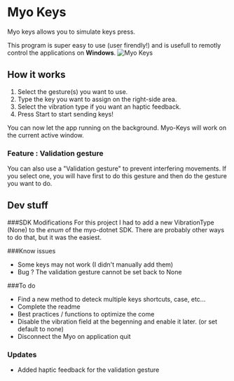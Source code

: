 Myo Keys
=====================

Myo keys allows you to simulate keys press.

This program is super easy to use (user firendly!) and is usefull to remotly control the applications on **Windows**.
![Myo Keys](https://pbs.twimg.com/media/Bma7OBwCQAAA7cs.jpg:large)

## How it works

1. Select the gesture(s) you want to use.
2. Type the key you want to assign on the right-side area.
3. Select the vibration type if you want an haptic feedback.
4. Press Start to start sending keys!

You can now let the app running on the background. Myo-Keys will work on the current active window. 

### Feature : Validation gesture

You can also use a "Validation gesture" to prevent interfering movements. If you select one, you will have first to do this gesture and then do the gesture you want to do.


## Dev stuff

###SDK Modifications 
For this project I had to add a new VibrationType (None) to the *enum* of the myo-dotnet SDK. There are probably other ways to do that, but it was the easiest. 

###Know issues
* Some keys may not work (I didn't manually add them)
* Bug ? The validation gesture cannot be set back to None

###To do
* Find a new method to deteck multiple keys shortcuts, case, etc...
* Complete the readme
* Best practices / functions to optimize the come
* Disable the vibration field at the begenning and enable it later. (or set default to none)
* Disconnect the Myo on application quit

### Updates
* Added haptic feedback for the validation gesture
